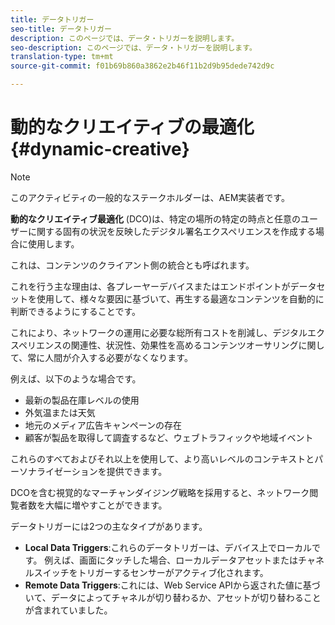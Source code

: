 ```yaml
---
title: データトリガー
seo-title: データトリガー
description: このページでは、データ・トリガーを説明します。
seo-description: このページでは、データ・トリガーを説明します。
translation-type: tm+mt
source-git-commit: f01b69b860a3862e2b46f11b2d9b95dede742d9c

---
```



# 動的なクリエイティブの最適化 {#dynamic-creative}

>[!NOTE]
>
>このアクティビティの一般的なステークホルダーは、AEM実装者です。

**動的なクリエイティブ最適化** (DCO)は、特定の場所の特定の時点と任意のユーザーに関する固有の状況を反映したデジタル署名エクスペリエンスを作成する場合に使用します。

これは、コンテンツのクライアント側の統合とも呼ばれます。

これを行う主な理由は、各プレーヤーデバイスまたはエンドポイントがデータセットを使用して、様々な要因に基づいて、再生する最適なコンテンツを自動的に判断できるようにすることです。

これにより、ネットワークの運用に必要な総所有コストを削減し、デジタルエクスペリエンスの関連性、状況性、効果性を高めるコンテンツオーサリングに関して、常に人間が介入する必要がなくなります。

例えば、以下のような場合です。

* 最新の製品在庫レベルの使用
* 外気温または天気
* 地元のメディア広告キャンペーンの存在
* 顧客が製品を取得して調査するなど、ウェブトラフィックや地域イベント

これらのすべておよびそれ以上を使用して、より高いレベルのコンテキストとパーソナライゼーションを提供できます。

DCOを含む視覚的なマーチャンダイジング戦略を採用すると、ネットワーク閲覧者数を大幅に増やすことができます。

データトリガーには2つの主なタイプがあります。

* **Local Data Triggers**:これらのデータトリガーは、デバイス上でローカルです。 例えば、画面にタッチした場合、ローカルデータアセットまたはチャネルスイッチをトリガーするセンサーがアクティブ化されます。
* **Remote Data Triggers**:これには、Web Service APIから返された値に基づいて、データによってチャネルが切り替わるか、アセットが切り替わることが含まれていました。

